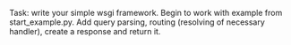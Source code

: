 Task:
write your simple wsgi framework. Begin to work with example from start_example.py.
Add query parsing, routing (resolving of necessary handler), create a response and return it.


